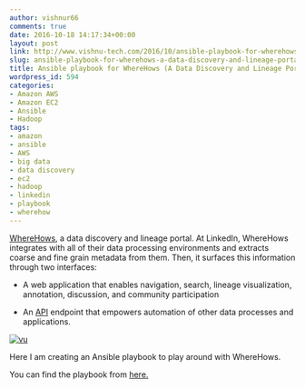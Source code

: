 ```yaml
---
author: vishnur66
comments: true
date: 2016-10-18 14:17:34+00:00
layout: post
link: http://www.vishnu-tech.com/2016/10/ansible-playbook-for-wherehows-a-data-discovery-and-lineage-portal/
slug: ansible-playbook-for-wherehows-a-data-discovery-and-lineage-portal
title: Ansible playbook for WhereHows (A Data Discovery and Lineage Portal)
wordpress_id: 594
categories:
- Amazon AWS
- Amazon EC2
- Ansible
- Hadoop
tags:
- amazon
- ansible
- AWS
- big data
- data discovery
- ec2
- hadoop
- linkedin
- playbook
- wherehow
---
```


[WhereHows](https://github.com/linkedin/WhereHows), a data discovery and lineage portal. At LinkedIn, WhereHows integrates with all of their data processing environments and extracts coarse and fine grain metadata from them. Then, it surfaces this information through two interfaces:



	
  * A web application that enables navigation, search, lineage visualization, annotation, discussion, and community participation

	
  * An [API](https://github.com/linkedin/wherehows/wiki/Backend-API) endpoint that empowers automation of other data processes and applications.




[![vu](https://www.vishnu-tech.com/wp-content/uploads/2016/10/wherehows.png)](https://www.vishnu-tech.com/wp-content/uploads/2016/10/wherehows.png)

Here I am creating an Ansible playbook to play around with WhereHows.

You can find the playbook from [here.](https://github.com/vishnudxb/ansible-wherehows) 
